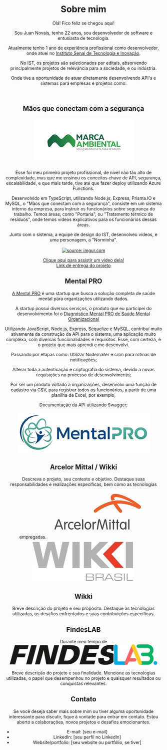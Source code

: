 <div align="center">

# Sobre mim
Olá! Fico feliz se chegou aqui!

Sou Juan Novais, tenho 22 anos, sou desenvolvedor de software e entusiasta de tecnologia.

Atualmente tenho 1 ano de experiência profissional como desenvolvedor, onde atuei no [Instituto Senai de Tecnologia e Inovação](https://senaies.com.br/isteo/).

No IST, os projetos são selecionados por editais, absorvendo principalmente projetos de relevância para a sociedade, e ou indústria.

Onde tive a oportunidade de atuar diretamente desenvolvendo API's e sistemas para empresas e projetos como: 
</div>
<br>
<div align="center">

## Mãos que conectam com a segurança
<p align="center">
  <img src="./assets/logos/0017_marcaAmbiental.jpg" alt="Marca Ambiental"></br>
<br>Esse foi meu primeiro projeto profissional, de nível não tão alto de complexidade, mas que me ensinou os conceitos chave de API, segurança, escalabilidade, e que mais tarde, tive até que fazer deploy utilizando Azure Functions. </p>
<p align="center">
Desenvolvido em TypeScript, utilizando Node.js, Express, Prisma.IO e MySQL, o "Mãos que conectam com a segurança", consiste em um sistema interno da empresa, para instruir os funcionários sobre segurança do trabalho. Temos áreas, como "Portaria", ou "Tratamento térmico de resíduos", onde temos vídeos explicativos para os funcionários dessas áreas.
</p>

<p align="center">
Junto com o sistema, a equipe de design do IST, desenvolveu vídeos, e uma personagem, a "Norminha".</br>
<br><a href="https://imgur.com/ijKGUbv"><img src="https://i.imgur.com/ijKGUbv.png" title="source: imgur.com" /></a></br>
</p>

<div align="center">
  
[Clique aqui para assistir um vídeo dela!](https://www.youtube.com/watch?v=HD5J8MheS58)</br>
[Link de entrega do projeto](https://www.linkedin.com/posts/regiane-giacomin-74574a189_design-treinamento-tecnologia-activity-7032508165032181760-QVwO?utm_source=share&utm_medium=member_desktop)
  
</div>

## Mental PRO
<div align="center">
  
[A Mental PRO](https://mentalpro.org) é uma startup que busca a solução completa de saúde mental para organizações utilizando dados. 

A startup possui diversos serviços, o produto que eu participei do desenvolvimento foi o [Diagnóstico Mental PRO de Saúde Mental Organizacional](https://mentalpro.org/diagnostico-mental-pro-de-saude-mental-organizacional/)

Utilizando JavaScript, Node.js, Express, Sequelize e MySQL, contribuí muito ativamente da construção da API para o sistema, uma aplicação muito complexa, com diversas funcionalidades e requisitos. Esse, com certeza, é o projeto que mais aprendi e me desenvolvi. 

Passando por etapas como: Utilizar Nodemailer e cron para rotinas de notificações;

Alterar toda a autenticação e criptografia do sistema, devido a novas requisições no processo de desenvolvimento;

Por ser um produto voltado a organizações, desenvolvi uma função de cadastro via CSV, para registrar todos os funcionários, a partir de uma planilha de Excel, por exemplo;

Documentação da API utilizando Swagger; 

  <img src="./assets/logos/Logo_MentalPRO.jpg" alt="MentalPRO">


</div>


## Arcelor Mittal / Wikki
<div align="center">
Descreva o projeto, seu contexto e objetivo. Destaque suas responsabilidades e realizações específicas, bem como as tecnologias empregadas.


  <img src="./assets/logos/Arcelormittal-logo.jpg" alt="Arcelor Mittal">
  <img src="./assets/logos/wikkiBrasil.jpg" alt="Wikki">

</div>

## Wikki
<div align="center">
Breve descrição do projeto e seu propósito. Destaque as tecnologias utilizadas, os desafios enfrentados e suas contribuições específicas.
  
</div>

## FindesLAB
<div align="center">
  Durante meu tempo de 
  
  <img src="./assets/logos/jpg_findesLab.jpg" alt="FindesLAB">
</div>


Breve descrição do projeto e sua finalidade. Mencione as tecnologias utilizadas, o papel que desempenhou no projeto e quaisquer resultados ou conquistas relevantes.

## Contato

Se você deseja saber mais sobre mim ou tiver alguma oportunidade interessante para discutir, fique à vontade para entrar em contato. Estou aberto a colaborações, novos projetos e desafios emocionantes.

- E-mail: [seu e-mail]
- LinkedIn: [seu perfil no LinkedIn]
- Website/portfolio: [seu website ou portfólio, se tiver]
